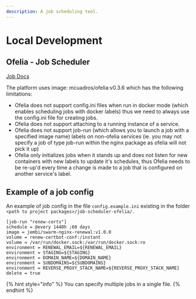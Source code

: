 ```yaml
---
description: A job scheduling tool.
---
```


# Local Development

## Ofelia - Job Scheduler&#x20;

[Job Docs](https://github.com/mcuadros/ofelia/blob/master/docs/jobs.md)

The platform uses image: mcuadros/ofelia:v0.3.6 which has the following limitations:

* Ofelia does not support config.ini files when run in docker mode (which enables scheduling jobs with docker labels) thus we need to always use the config.ini file for creating jobs.
* Ofelia does not support attaching to a running instance of a service.
* Ofelia does not support job-run (which allows you to launch a job with a specified image name) labels on non-ofelia services (ie. you may not specify a job of type job-run within the nginx package as ofelia will not pick it up)&#x20;
* Ofelia only initializes jobs when it stands up and does not listen for new containers with new labels to update it's schedules, thus Ofelia needs to be re-up'd every time a change is made to a job that is configured on another service's label.

## Example of a job config

An example of job config in the file `config.example.ini` existing in the folder `<path to project packages>/job-scheduler-ofelia/.`

```
[job-run "renew-certs"]
schedule = @every 1440h ;60 days
image = jembi/swarm-nginx-renewal:v1.0.0
volume = renew-certbot-conf:/instant
volume = /var/run/docker.sock:/var/run/docker.sock:ro
environment = RENEWAL_EMAIL=${RENEWAL_EMAIL}
environment = STAGING=${STAGING}
environment = DOMAIN_NAME=${DOMAIN_NAME}
environment = SUBDOMAINS=${SUBDOMAINS}
environment = REVERSE_PROXY_STACK_NAME=${REVERSE_PROXY_STACK_NAME}
delete = true
```

{% hint style="info" %}
You can specify multiple jobs in a single file.
{% endhint %}

